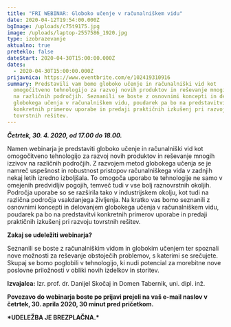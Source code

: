 ```yaml
---
title: "FRI WEBINAR: Globoko učenje v računalniškem vidu"
date: 2020-04-12T19:54:00.000Z
bgImage: /uploads/c75t9175.jpg
image: /uploads/laptop-2557586_1920.jpg
type: izobrazevanje
aktualno: true
preteklo: false
dateStart: 2020-04-30T15:00:00.000Z
dates:
  - 2020-04-30T15:00:00.000Z
prijavnica: https://www.eventbrite.com/e/102419310916
summary: Predstavili vam bomo globoko učenje in računalniški vid kot
  omogočitveno tehnologijo za razvoj novih produktov in reševanje mnogih izzivov
  na različnih področjih. Seznanili se boste z osnovnimi koncepti in delovanjem
  globokega učenja v računalniškem vidu, poudarek pa bo na predstavitvi
  konkretnih primerov uporabe in predaji praktičnih izkušenj pri razvoju
  tovrstnih rešitev.
---
```

***Četrtek, 30. 4. 2020, od 17.00 do 18.00.***

Namen webinarja je predstaviti globoko učenje in računalniški vid kot omogočitveno tehnologijo za razvoj novih produktov in reševanje mnogih izzivov na različnih področjih. Z razvojem metod globokega učenja se je namreč uspešnost in robustnost pristopov računalniškega vida v zadnjih nekaj letih izredno izboljšala. To omogoča uporabo te tehnologije ne samo v omejenih predvidljiv pogojih, temveč tudi v vse bolj raznovrstnih okoljih. Področja uporabe so se razširila tako v industrijskem okolju, kot tudi na različna področja vsakdanjega življenja. Na kratko vas bomo seznanili z osnovnimi koncepti in delovanjem globokega učenja v računalniškem vidu, poudarek pa bo na predstavitvi konkretnih primerov uporabe in predaji praktičnih izkušenj pri razvoju tovrstnih rešitev.

**Zakaj se udeležiti webinarja?**

Seznanili se boste z računalniškim vidom in globokim učenjem ter spoznali nove možnosti za reševanje obstoječih problemov, s katerimi se srečujete. Skupaj se bomo poglobili v tehnologijo, ki nudi potencial za morebitne nove poslovne priložnosti v obliki novih izdelkov in storitev.

**Izvajalca:** Izr. prof. dr. Danijel Skočaj in Domen Tabernik, uni. dipl. inž.

**Povezavo do webinarja boste po prijavi prejeli na vaš e-mail naslov v četrtek, 30. aprila 2020, 30 minut pred pričetkom.**

**\*UDELEŽBA JE BREZPLAČNA.\***